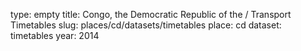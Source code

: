 type: empty
title: Congo, the Democratic Republic of the / Transport Timetables
slug: places/cd/datasets/timetables
place: cd
dataset: timetables
year: 2014
